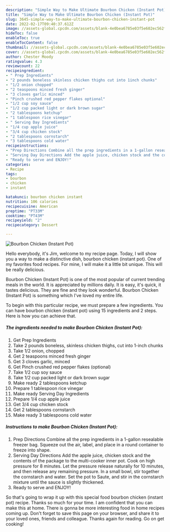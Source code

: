 ```yaml
---
description: "Simple Way to Make Ultimate Bourbon Chicken (Instant Pot)"
title: "Simple Way to Make Ultimate Bourbon Chicken (Instant Pot)"
slug: 3645-simple-way-to-make-ultimate-bourbon-chicken-instant-pot
date: 2022-02-17T09:40:37.612Z
image: //assets-global.cpcdn.com/assets/blank-4e0bea6785e03f5e602ec562f230caae08da540cada707380b4fe1bbebba43da.png
hideToc: false
enableToc: true
enableTocContent: false
thumbnail: //assets-global.cpcdn.com/assets/blank-4e0bea6785e03f5e602ec562f230caae08da540cada707380b4fe1bbebba43da.png
cover: //assets-global.cpcdn.com/assets/blank-4e0bea6785e03f5e602ec562f230caae08da540cada707380b4fe1bbebba43da.png
author: Chester Moody
ratingvalue: 4.3
reviewcount: 22
recipeingredient:
- " Prep Ingredients"
- "2 pounds boneless skinless chicken thighs cut into 1inch chunks"
- "1/2 onion chopped"
- "2 teaspoons minced fresh ginger"
- "3 cloves garlic minced"
- "Pinch crushed red pepper flakes optional"
- "1/2 cup soy sauce"
- "1/2 cup packed light or dark brown sugar"
- "2 tablespoons ketchup"
- "1 tablespoon rice vinegar"
- " Serving Day Ingredients"
- "1/4 cup apple juice"
- "3/4 cup chicken stock"
- "2 tablespoons cornstarch"
- "3 tablespoons cold water"
recipeinstructions:
- "Prep Directions Combine all the prep ingredients in a 1-gallon resealable freezer bag. Squeeze out the air, label, and place in a round container to freeze into shape."
- "Serving Day Directions Add the apple juice, chicken stock and the contents of the package to the multi-cooker inner pot. Cook on high pressure for 8 minutes. Let the pressure release naturally for 10 minutes, and then release any remaining pressure. In a small bowl, stir together the cornstarch and water. Set the pot to Saute, and stir in the cornstarch mixture until the sauce is slightly thickened."
- "Ready to serve and ENJOY!"
categories:
- Recipe
tags:
- bourbon
- chicken
- instant

katakunci: bourbon chicken instant 
nutrition: 106 calories
recipecuisine: American
preptime: "PT33M"
cooktime: "PT43M"
recipeyield: "2"
recipecategory: Dessert

---
```



![Bourbon Chicken (Instant Pot)](//assets-global.cpcdn.com/assets/blank-4e0bea6785e03f5e602ec562f230caae08da540cada707380b4fe1bbebba43da.png)

Hello everybody, it's Jim, welcome to my recipe page. Today, I will show you a way to make a distinctive dish, bourbon chicken (instant pot). One of my favorites food recipes. For mine, I will make it a little bit unique. This will be really delicious.

Bourbon Chicken (Instant Pot) is one of the most popular of current trending meals in the world. It is appreciated by millions daily. It is easy, it's quick, it tastes delicious. They are fine and they look wonderful. Bourbon Chicken (Instant Pot) is something which I've loved my entire life.




To begin with this particular recipe, we must prepare a few ingredients. You can have bourbon chicken (instant pot) using 15 ingredients and 2 steps. Here is how you can achieve that.

<!--inarticleads1-->

##### The ingredients needed to make Bourbon Chicken (Instant Pot):

1. Get  Prep Ingredients
1. Take 2 pounds boneless, skinless chicken thighs, cut into 1-inch chunks
1. Take 1/2 onion, chopped
1. Get 2 teaspoons minced fresh ginger
1. Get 3 cloves garlic, minced
1. Get Pinch crushed red pepper flakes (optional)
1. Take 1/2 cup soy sauce
1. Take 1/2 cup packed light or dark brown sugar
1. Make ready 2 tablespoons ketchup
1. Prepare 1 tablespoon rice vinegar
1. Make ready  Serving Day Ingredients
1. Prepare 1/4 cup apple juice
1. Get 3/4 cup chicken stock
1. Get 2 tablespoons cornstarch
1. Make ready 3 tablespoons cold water




<!--inarticleads2-->

##### Instructions to make Bourbon Chicken (Instant Pot):

1. Prep Directions Combine all the prep ingredients in a 1-gallon resealable freezer bag. Squeeze out the air, label, and place in a round container to freeze into shape.
1. Serving Day Directions Add the apple juice, chicken stock and the contents of the package to the multi-cooker inner pot. Cook on high pressure for 8 minutes. Let the pressure release naturally for 10 minutes, and then release any remaining pressure. In a small bowl, stir together the cornstarch and water. Set the pot to Saute, and stir in the cornstarch mixture until the sauce is slightly thickened.
1. Ready to serve and ENJOY!



So that's going to wrap it up with this special food bourbon chicken (instant pot) recipe. Thanks so much for your time. I am confident that you can make this at home. There is gonna be more interesting food in home recipes coming up. Don't forget to save this page on your browser, and share it to your loved ones, friends and colleague. Thanks again for reading. Go on get cooking!
